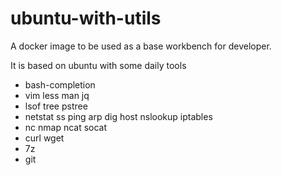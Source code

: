 # ubuntu-with-utils

A docker image to be used as a base workbench for developer.

It is based on ubuntu with some daily tools

- bash-completion
- vim less man jq
- lsof tree pstree
- netstat ss ping arp dig host nslookup iptables
- nc nmap ncat socat 
- curl wget
- 7z
- git
